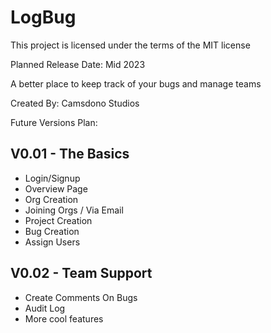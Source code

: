 # LogBug
This project is licensed under the terms of the MIT license

Planned Release Date: Mid 2023

A better place to keep track of your bugs and manage teams

Created By: Camsdono Studios

Future Versions Plan:

## V0.01 - The Basics

- Login/Signup
- Overview Page
- Org Creation
- Joining Orgs / Via Email
- Project Creation
- Bug Creation
- Assign Users

## V0.02 - Team Support

- Create Comments On Bugs
- Audit Log
- More cool features 
